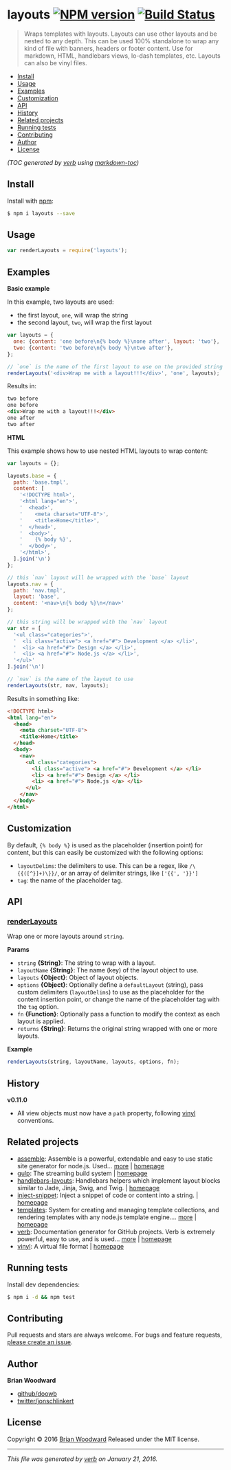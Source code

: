 # layouts [![NPM version](https://img.shields.io/npm/v/layouts.svg)](https://www.npmjs.com/package/layouts) [![Build Status](https://img.shields.io/travis/doowb/layouts.svg)](https://travis-ci.org/doowb/layouts)

> Wraps templates with layouts. Layouts can use other layouts and be nested to any depth. This can be used 100% standalone to wrap any kind of file with banners, headers or footer content. Use for markdown, HTML, handlebars views, lo-dash templates, etc. Layouts can also be vinyl files.

- [Install](#install)
- [Usage](#usage)
- [Examples](#examples)
- [Customization](#customization)
- [API](#api)
- [History](#history)
- [Related projects](#related-projects)
- [Running tests](#running-tests)
- [Contributing](#contributing)
- [Author](#author)
- [License](#license)

_(TOC generated by [verb](https://github.com/verbose/verb) using [markdown-toc](https://github.com/jonschlinkert/markdown-toc))_

## Install

Install with [npm](https://www.npmjs.com/):

```sh
$ npm i layouts --save
```

## Usage

```js
var renderLayouts = require('layouts');
```

## Examples

**Basic example**

In this example, two layouts are used:

* the first layout, `one`, will wrap the string
* the second layout, `two`, will wrap the first layout

```js
var layouts = {
  one: {content: 'one before\n{% body %}\none after', layout: 'two'},
  two: {content: 'two before\n{% body %}\ntwo after'},
};

// `one` is the name of the first layout to use on the provided string
renderLayouts('<div>Wrap me with a layout!!!</div>', 'one', layouts);
```

Results in:

```html
two before
one before
<div>Wrap me with a layout!!!</div>
one after
two after
```

**HTML**

This example shows how to use nested HTML layouts to wrap content:

```js
var layouts = {};

layouts.base = {
  path: 'base.tmpl',
  content: [
    '<!DOCTYPE html>',
    '<html lang="en">',
    '  <head>',
    '    <meta charset="UTF-8">',
    '    <title>Home</title>',
    '  </head>',
    '  <body>',
    '    {% body %}',
    '  </body>',
    '</html>',
  ].join('\n')
};

// this `nav` layout will be wrapped with the `base` layout
layouts.nav = {
  path: 'nav.tmpl',
  layout: 'base',
  content: '<nav>\n{% body %}\n</nav>'
};

// this string will be wrapped with the `nav` layout
var str = [
  '<ul class="categories">',
  '  <li class="active"> <a href="#"> Development </a> </li>',
  '  <li> <a href="#"> Design </a> </li>',
  '  <li> <a href="#"> Node.js </a> </li>',
  '</ul>'
].join('\n')

// `nav` is the name of the layout to use
renderLayouts(str, nav, layouts);
```

Results in something like:

```html
<!DOCTYPE html>
<html lang="en">
  <head>
    <meta charset="UTF-8">
    <title>Home</title>
  </head>
  <body>
    <nav>
      <ul class="categories">
        <li class="active"> <a href="#"> Development </a> </li>
        <li> <a href="#"> Design </a> </li>
        <li> <a href="#"> Node.js </a> </li>
      </ul>
    </nav>
  </body>
</html>
```

## Customization

By default, `{% body %}` is used as the placeholder (insertion point) for content, but this can easily be customized with the following options:

* `layoutDelims`: the delimiters to use. This can be a regex, like `/\{{([^}]+)\}}/`, or an array of delimiter strings, like `['{{', '}}']`
* `tag`: the name of the placeholder tag.

## API

### [renderLayouts](index.js#L37)

Wrap one or more layouts around `string`.

**Params**

* `string` **{String}**: The string to wrap with a layout.
* `layoutName` **{String}**: The name (key) of the layout object to use.
* `layouts` **{Object}**: Object of layout objects.
* `options` **{Object}**: Optionally define a `defaultLayout` (string), pass custom delimiters (`layoutDelims`) to use as the placeholder for the content insertion point, or change the name of the placeholder tag with the `tag` option.
* `fn` **{Function}**: Optionally pass a function to modify the context as each layout is applied.
* `returns` **{String}**: Returns the original string wrapped with one or more layouts.

**Example**

```js
renderLayouts(string, layoutName, layouts, options, fn);
```

## History

**v0.11.0**

* All view objects must now have a `path` property, following [vinyl](http://github.com/gulpjs/vinyl) conventions.

## Related projects

* [assemble](https://www.npmjs.com/package/assemble): Assemble is a powerful, extendable and easy to use static site generator for node.js. Used… [more](https://www.npmjs.com/package/assemble) | [homepage](https://github.com/assemble/assemble)
* [gulp](https://www.npmjs.com/package/gulp): The streaming build system | [homepage](http://gulpjs.com)
* [handlebars-layouts](https://www.npmjs.com/package/handlebars-layouts): Handlebars helpers which implement layout blocks similar to Jade, Jinja, Swig, and Twig. | [homepage](https://github.com/shannonmoeller/handlebars-layouts)
* [inject-snippet](https://www.npmjs.com/package/inject-snippet): Inject a snippet of code or content into a string. | [homepage](https://github.com/jonschlinkert/inject-snippet)
* [templates](https://www.npmjs.com/package/templates): System for creating and managing template collections, and rendering templates with any node.js template engine.… [more](https://www.npmjs.com/package/templates) | [homepage](https://github.com/jonschlinkert/templates)
* [verb](https://www.npmjs.com/package/verb): Documentation generator for GitHub projects. Verb is extremely powerful, easy to use, and is used… [more](https://www.npmjs.com/package/verb) | [homepage](https://github.com/verbose/verb)
* [vinyl](https://www.npmjs.com/package/vinyl): A virtual file format | [homepage](http://github.com/gulpjs/vinyl)

## Running tests

Install dev dependencies:

```sh
$ npm i -d && npm test
```

## Contributing

Pull requests and stars are always welcome. For bugs and feature requests, [please create an issue](https://github.com/doowb/layouts/issues/new).

## Author

**Brian Woodward**

* [github/doowb](https://github.com/doowb)
* [twitter/jonschlinkert](http://twitter.com/jonschlinkert)

## License

Copyright © 2016 [Brian Woodward](https://github.com/doowb)
Released under the MIT license.

***

_This file was generated by [verb](https://github.com/verbose/verb) on January 21, 2016._